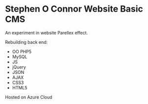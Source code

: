# Stephen O Connor Website Basic CMS
An experiment in website Parellex effect. 

Rebuilding back end: 
- OO PHP5 
- MySQL
- JS 
- jQuery 
- JSON 
- AJAX 
- CSS3 
- HTML5 

Hosted on Azure Cloud


